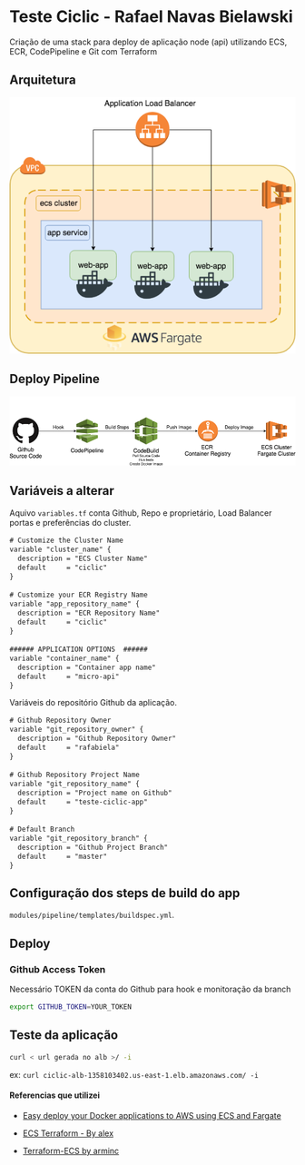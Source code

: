 # Teste Ciclic - Rafael Navas Bielawski
Criação de uma stack para deploy de aplicação node (api) utilizando ECS, ECR, CodePipeline e Git com Terraform

## Arquitetura 

![Arch](.github/images/ECS-Arquitetura.png)

## Deploy Pipeline

![Steps](.github/images/pipeline-demo.png)


## Variáveis a alterar

Aquivo `variables.tf` conta Github, Repo e proprietário, Load Balancer portas e preferências do cluster. 

```hcl
# Customize the Cluster Name
variable "cluster_name" {
  description = "ECS Cluster Name"
  default     = "ciclic"
}

# Customize your ECR Registry Name
variable "app_repository_name" {
  description = "ECR Repository Name"
  default     = "ciclic"
}

###### APPLICATION OPTIONS  ######
variable "container_name" {
  description = "Container app name"
  default     = "micro-api"
}
```

Variáveis do repositório Github da aplicação. 

```hcl
# Github Repository Owner
variable "git_repository_owner" {
  description = "Github Repository Owner"
  default     = "rafabiela"
}

# Github Repository Project Name
variable "git_repository_name" {
  description = "Project name on Github"
  default     = "teste-ciclic-app"
}

# Default Branch
variable "git_repository_branch" {
  description = "Github Project Branch"
  default     = "master"
}
```

## Configuração dos steps de build do app

 `modules/pipeline/templates/buildspec.yml`. 


## Deploy

### Github Access Token

Necessário TOKEN da conta do Github para hook e monitoração da branch 

```bash
export GITHUB_TOKEN=YOUR_TOKEN
``` 

## Teste da aplicação

```bash
curl < url gerada no alb >/ -i
```
ex: `curl ciclic-alb-1358103402.us-east-1.elb.amazonaws.com/ -i`


#### Referencias que utilizei

* [Easy deploy your Docker applications to AWS using ECS and Fargate](https://thecode.pub/easy-deploy-your-docker-applications-to-aws-using-ecs-and-fargate-a988a1cc842f)

* [ECS Terraform - By alex](https://github.com/alex/ecs-terraform)

* [Terraform-ECS by arminc](https://github.com/arminc/terraform-ecs)
